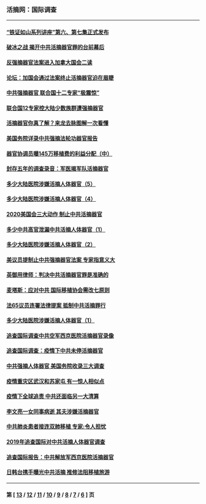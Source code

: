 ### 活摘网：国际调查
---
#### [“铁证如山系列讲座”第六、第七集正式发布](../../pages/nf5947/n13106287.md?08250430) 
#### [破冰之战 揭开中共活摘器官罪的台前幕后](../../pages/nf5947/n13082457.md?08250430) 
#### [反强摘器官法案进入加拿大国会二读](../../pages/nf5947/n13033450.md?08250430) 
#### [论坛：加国会通过法案终止活摘器官迫在眉睫](../../pages/nf5947/n13029839.md?08250430) 
#### [中共强摘器官 联合国十二专家“极震惊”](../../pages/nf5947/n13024313.md?08250430) 
#### [联合国12专家控大陆少数族群遭强摘器官](../../pages/nf5947/n13023877.md?08250430) 
#### [活摘器官你真了解？来龙去脉图解一次看懂](../../pages/nf5947/n13013820.md?08250430) 
#### [美国务院详录中共强摘法轮功器官报告](../../pages/nf5947/n12944519.md?08250430) 
#### [器官协调员曝145万移植费的利益分配（中）](../../pages/nf5947/n12894547.md?08250430) 
#### [封存五年的调查录音：军医揭军队活摘器官](../../pages/nf5947/n12798692.md?08250430) 
#### [多少大陆医院涉嫌活摘人体器官（5）](../../pages/nf5947/n12768383.md?08250430) 
#### [多少大陆医院涉嫌活摘人体器官（4）](../../pages/nf5947/n12664434.md?08250430) 
#### [2020美国会三大动作 制止中共活摘器官](../../pages/nf5947/n12682004.md?08250430) 
#### [多少中共高官泄漏中共活摘人体器官（1）](../../pages/nf5947/n12671234.md?08250430) 
#### [多少大陆医院涉嫌活摘人体器官（2）](../../pages/nf5947/n12655589.md?08250430) 
#### [美议员提制止中共强摘器官法案 专家指意义大](../../pages/nf5947/n12630561.md?08250430) 
#### [英御用律师：判决中共活摘器官罪是准确的](../../pages/nf5947/n12580740.md?08250430) 
#### [麦塔斯：应对中共 国际移植协会需改七原则](../../pages/nf5947/n12514711.md?08250430) 
#### [法65议员连署法律提案 抵制中共活摘罪行](../../pages/nf5947/n12437047.md?08250430) 
#### [多少大陆医院涉嫌活摘人体器官（1）](../../pages/nf5947/n12414284.md?08250430) 
#### [追查国际调查中共空军西京医院活摘器官录像](../../pages/nf5947/n12348837.md?08250430) 
#### [追查国际调查：疫情下中共未停活摘器官](../../pages/nf5947/n12273415.md?08250430) 
#### [中共强摘人体器官 美国务院收录三大调查](../../pages/nf5947/n12181488.md?08250430) 
#### [疫情重灾区武汉和苏家屯 有一惊人相似点](../../pages/nf5947/n12150824.md?08250430) 
#### [疫情下全球追责 中共还面临另一大清算](../../pages/nf5947/n12070397.md?08250430) 
#### [李文亮一女同事病逝 其夫涉嫌活摘器官](../../pages/nf5947/n11957882.md?08250430) 
#### [中共肺炎患者接连双肺移植 专家:令人担忧](../../pages/nf5947/n11945516.md?08250430) 
#### [2019年追查国际对中共活摘人体器官调查](../../pages/nf5947/n11917733.md?08250430) 
#### [追查国际报告：中共解放军西京医院活摘器官](../../pages/nf5947/n11838359.md?08250430) 
#### [日韩台携手曝光中共活摘 推修法阻移植旅游](../../pages/nf5947/n11712046.md?08250430) 

---
#### 第 [ [13](./13.md?08250430) / [12](./12.md?08250430) / [11](./11.md?08250430) / [10](./10.md?08250430) / [9](./9.md?08250430) / [8](./8.md?08250430) / [7](./7.md?08250430) / [6](./6.md?08250430) ] 页
